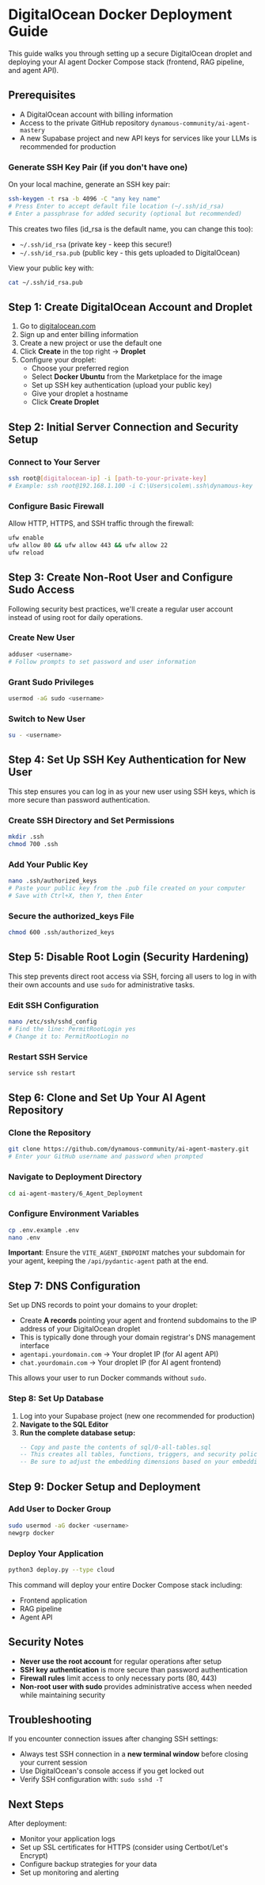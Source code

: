 # DigitalOcean Docker Deployment Guide

This guide walks you through setting up a secure DigitalOcean droplet and deploying your AI agent Docker Compose stack (frontend, RAG pipeline, and agent API).

## Prerequisites

- A DigitalOcean account with billing information
- Access to the private GitHub repository `dynamous-community/ai-agent-mastery`
- A new Supabase project and new API keys for services like your LLMs is recommended for production

### Generate SSH Key Pair (if you don't have one)

On your local machine, generate an SSH key pair:

```bash
ssh-keygen -t rsa -b 4096 -C "any key name"
# Press Enter to accept default file location (~/.ssh/id_rsa)
# Enter a passphrase for added security (optional but recommended)
```

This creates two files (id_rsa is the default name, you can change this too):
- `~/.ssh/id_rsa` (private key - keep this secure!)
- `~/.ssh/id_rsa.pub` (public key - this gets uploaded to DigitalOcean)

View your public key with:
```bash
cat ~/.ssh/id_rsa.pub
```

## Step 1: Create DigitalOcean Account and Droplet

1. Go to [digitalocean.com](https://digitalocean.com)
2. Sign up and enter billing information
3. Create a new project or use the default one
4. Click **Create** in the top right → **Droplet**
5. Configure your droplet:
   - Choose your preferred region
   - Select **Docker Ubuntu** from the Marketplace for the image
   - Set up SSH key authentication (upload your public key)
   - Give your droplet a hostname
   - Click **Create Droplet**

## Step 2: Initial Server Connection and Security Setup

### Connect to Your Server

```bash
ssh root@[digitalocean-ip] -i [path-to-your-private-key]
# Example: ssh root@192.168.1.100 -i C:\Users\colem\.ssh\dynamous-key
```

### Configure Basic Firewall

Allow HTTP, HTTPS, and SSH traffic through the firewall:

```bash
ufw enable
ufw allow 80 && ufw allow 443 && ufw allow 22
ufw reload
```

## Step 3: Create Non-Root User and Configure Sudo Access

Following security best practices, we'll create a regular user account instead of using root for daily operations.

### Create New User

```bash
adduser <username>
# Follow prompts to set password and user information
```

### Grant Sudo Privileges

```bash
usermod -aG sudo <username>
```

### Switch to New User

```bash
su - <username>
```

## Step 4: Set Up SSH Key Authentication for New User

This step ensures you can log in as your new user using SSH keys, which is more secure than password authentication.

### Create SSH Directory and Set Permissions

```bash
mkdir .ssh
chmod 700 .ssh
```

### Add Your Public Key

```bash
nano .ssh/authorized_keys
# Paste your public key from the .pub file created on your computer
# Save with Ctrl+X, then Y, then Enter
```

### Secure the authorized_keys File

```bash
chmod 600 .ssh/authorized_keys
```

## Step 5: Disable Root Login (Security Hardening)

This step prevents direct root access via SSH, forcing all users to log in with their own accounts and use `sudo` for administrative tasks.

### Edit SSH Configuration

```bash
nano /etc/ssh/sshd_config
# Find the line: PermitRootLogin yes
# Change it to: PermitRootLogin no
```

### Restart SSH Service

```bash
service ssh restart
```

## Step 6: Clone and Set Up Your AI Agent Repository

### Clone the Repository

```bash
git clone https://github.com/dynamous-community/ai-agent-mastery.git
# Enter your GitHub username and password when prompted
```

### Navigate to Deployment Directory

```bash
cd ai-agent-mastery/6_Agent_Deployment
```

### Configure Environment Variables

```bash
cp .env.example .env
nano .env
```

**Important**: Ensure the `VITE_AGENT_ENDPOINT` matches your subdomain for your agent, keeping the `/api/pydantic-agent` path at the end.

## Step 7: DNS Configuration

Set up DNS records to point your domains to your droplet:

- Create **A records** pointing your agent and frontend subdomains to the IP address of your DigitalOcean droplet
- This is typically done through your domain registrar's DNS management interface
- `agentapi.yourdomain.com` → Your droplet IP (for AI agent API)
- `chat.yourdomain.com` → Your droplet IP (for AI agent frontend)

This allows your user to run Docker commands without `sudo`.

### Step 8: Set Up Database

1. Log into your Supabase project (new one recommended for production)
2. **Navigate to the SQL Editor**
3. **Run the complete database setup:**
   ```sql
   -- Copy and paste the contents of sql/0-all-tables.sql
   -- This creates all tables, functions, triggers, and security policies
   -- Be sure to adjust the embedding dimensions based on your embedding model.
   ```

## Step 9: Docker Setup and Deployment

### Add User to Docker Group

```bash
sudo usermod -aG docker <username>
newgrp docker
```

### Deploy Your Application

```bash
python3 deploy.py --type cloud
```

This command will deploy your entire Docker Compose stack including:
- Frontend application
- RAG pipeline
- Agent API

## Security Notes

- **Never use the root account** for regular operations after setup
- **SSH key authentication** is more secure than password authentication
- **Firewall rules** limit access to only necessary ports (80, 443)
- **Non-root user with sudo** provides administrative access when needed while maintaining security

## Troubleshooting

If you encounter connection issues after changing SSH settings:
- Always test SSH connection in a **new terminal window** before closing your current session
- Use DigitalOcean's console access if you get locked out
- Verify SSH configuration with: `sudo sshd -T`

## Next Steps

After deployment:
- Monitor your application logs
- Set up SSL certificates for HTTPS (consider using Certbot/Let's Encrypt)
- Configure backup strategies for your data
- Set up monitoring and alerting